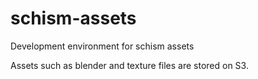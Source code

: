 # schism-assets
Development environment for schism assets

Assets such as blender and texture files are stored on S3.

